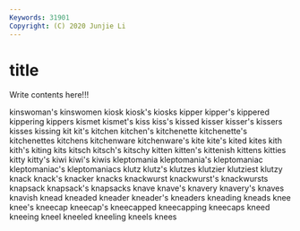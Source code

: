 ```yaml
---
Keywords: 31901
Copyright: (C) 2020 Junjie Li
---
```


# title

Write contents here!!!
 
kinswoman's 
kinswomen 
kiosk 
kiosk's
kiosks 
kipper 
kipper's 
kippered 
kippering 
kippers 
kismet 
kismet's 
kiss 
kiss's
kissed 
kisser 
kisser's 
kissers 
kisses 
kissing 
kit 
kit's 
kitchen 
kitchen's
kitchenette 
kitchenette's 
kitchenettes 
kitchens 
kitchenware 
kitchenware's 
kite 
kite's 
kited 
kites
kith 
kith's 
kiting 
kits 
kitsch 
kitsch's 
kitschy 
kitten 
kitten's 
kittenish
kittens 
kitties 
kitty 
kitty's 
kiwi 
kiwi's 
kiwis 
kleptomania 
kleptomania's 
kleptomaniac
kleptomaniac's 
kleptomaniacs 
klutz 
klutz's 
klutzes 
klutzier 
klutziest 
klutzy 
knack 
knack's
knacker 
knacks 
knackwurst 
knackwurst's 
knackwursts 
knapsack 
knapsack's 
knapsacks 
knave 
knave's
knavery 
knavery's 
knaves 
knavish 
knead 
kneaded 
kneader 
kneader's 
kneaders 
kneading
kneads 
knee 
knee's 
kneecap 
kneecap's 
kneecapped 
kneecapping 
kneecaps 
kneed 
kneeing
kneel 
kneeled 
kneeling 
kneels 
knees 

